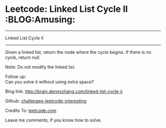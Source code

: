 # Leetcode: Linked List Cycle II     :BLOG:Amusing:


---

Linked List Cycle II  

---

Given a linked list, return the node where the cycle begins. If there is no cycle, return null.  

Note: Do not modify the linked list.  

Follow up:  
Can you solve it without using extra space?  

Blog link: <http://brain.dennyzhang.com/linked-list-cycle-ii>  

Github: [challenges-leetcode-interesting](https://github.com/DennyZhang/challenges-leetcode-interesting/tree/master/linked-list-cycle-ii)  

Credits To: [leetcode.com](https://leetcode.com/problems/linked-list-cycle-ii/description)  

Leave me comments, if you know how to solve.